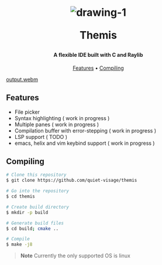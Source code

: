 

<h1 align="center">

  ![drawing-1](https://github.com/user-attachments/assets/269cae95-b10c-4343-a973-be06e23c3679)

  Themis
  <br>
</h1>

<h4 align="center">A flexible IDE built with C and Raylib</h4>

<p align="center">
  <a href="#features">Features</a> •
  <a href="#compiling">Compiling</a> 
</p>

[output.webm](https://github.com/user-attachments/assets/d9791d5b-face-4bc2-9846-7b3f720813d0)


## Features

+ File picker
+ Syntax highlighting ( work in progress )
+ Multiple panes ( work in progress )
+ Compilation buffer with error-stepping ( work in progress )
+ LSP support ( TODO )
+ emacs, helix and vim keybind support ( work in progress )

## Compiling

```bash
# Clone this repository
$ git clone https://github.com/quiet-visage/themis

# Go into the repository
$ cd themis

# Create build directory
$ mkdir -p build

# Generate build files
$ cd build; cmake ..

# Compile
$ make -j8
```

> **Note**
> Currently the only supported OS is linux
